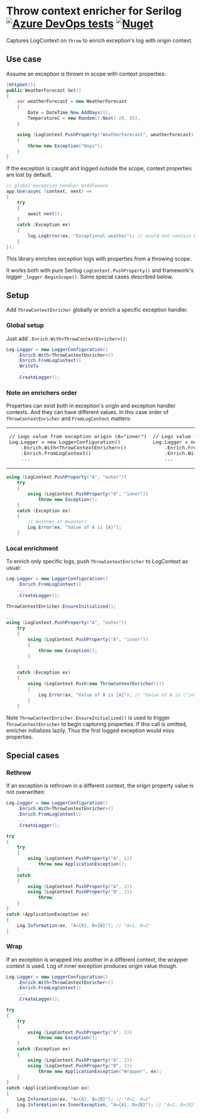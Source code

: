 # Throw context enricher for Serilog [![Azure DevOps tests](https://img.shields.io/azure-devops/tests/tolyandre/serilog-throw-context-enricher/1)](https://tolyandre.visualstudio.com/serilog-throw-context-enricher/_build?definitionId=1) [![Nuget](https://img.shields.io/nuget/v/Serilog.ThrowContext)](https://www.nuget.org/packages/Serilog.ThrowContext)
Captures LogContext on `throw` to enrich exception's log with origin context.

## Use case
Assume an exception is thrown in scope with context properties:
```c#
[HttpGet()]
public WeatherForecast Get()
{
    var weatherForecast = new WeatherForecast
    {
        Date = DateTime.Now.AddDays(1),
        TemperatureC = new Random().Next(-20, 55),
    }

    using (LogContext.PushProperty("WeatherForecast", weatherForecast))
    {
        throw new Exception("Oops");
    }
}
```
If the exception is caught and logged outside the scope, context properties are lost by default.
```c#
// global exception handler middleware
app.Use(async (context, next) =>
{
    try
    {
        await next();
    }
    catch (Exception ex)
    {
        log.LogError(ex, "Exceptional weather"); // would not contain WeatherForecast property`
    }
});
```

This library enriches exception logs with properties from a throwing scope.

It works both with pure Serilog `LogContext.PushProperty()` and framework's logger `_logger.BeginScope()`. Some special cases described below.


## Setup
Add `ThrowContextEnricher` globally or enrich a specific exception handler.

### Global setup
Just add `.Enrich.With<ThrowContextEnricher>()`:

```c#
Log.Logger = new LoggerConfiguration()
    .Enrich.With<ThrowContextEnricher>()
    .Enrich.FromLogContext()
    .WriteTo
    ...
    .CreateLogger();
```

### Note on enrichers order
Properties can exist both in exception's origin and exception handler contexts. And they can have different values. In this case order of `ThrowContextEnricher` and `FromLogContext` matters:

<table>
    <tr>
        <td>
<pre lang="c#">
// Logs value from exception origin (A="inner")
Log.Logger = new LoggerConfiguration()
    .Enrich.With&lt;ThrowContextEnricher&gt;()
    .Enrich.FromLogContext()
    ...
</pre>
        </td>
        <td>
<pre lang="c#">
// Logs value from exception handler (A="outer")
Log.Logger = new LoggerConfiguration()
    .Enrich.FromLogContext()
    .Enrich.With&lt;ThrowContextEnricher&gt;()
    ...
</pre>
    </tr>
</table>

```c#
using (LogContext.PushProperty("A", "outer"))
    try
    {
        using (LogContext.PushProperty("A", "inner"))
            throw new Exception();
    }
    catch (Exception ex)
    {
        // A=inner or A=outer?
        Log.Error(ex, "Value of A is {A}");
    }
```



### Local enrichment
To enrich only specific logs, push `ThrowContextEnricher` to LogContext as usual:

```c#
Log.Logger = new LoggerConfiguration()
    .Enrich.FromLogContext()
    ...
    .CreateLogger();

ThrowContextEnricher.EnsureInitialized();

...
using (LogContext.PushProperty("A", "outer"))
    try
    {
        using (LogContext.PushProperty("A", "inner"))
        {
            throw new Exception();
        }

    }
    catch (Exception ex)
    {
        using (LogContext.Push(new ThrowContextEnricher()))
        {
            Log.Error(ex, "Value of A is {A}"); // "Value of A is \"inner\""
        }
    }
```
Note `ThrowContextEnricher.EnsureInitialized()` is used to trigger `ThrowContextEnricher` to begin capturing properties. If this call is omitted, enricher initializes lazily. Thus the first logged exception would miss properties.

## Special cases

### Rethrow
If an exception is rethrown in a different context, the origin property value is not overwritten:
```c#
Log.Logger = new LoggerConfiguration()
    .Enrich.With<ThrowContextEnricher>()
    .Enrich.FromLogContext()
    ...
    .CreateLogger();

try
{
    try
    {
        using (LogContext.PushProperty("A", 1))
            throw new ApplicationException();
    }
    catch
    {
        using (LogContext.PushProperty("A", 2))
        using (LogContext.PushProperty("B", 2))
            throw;
    }
}
catch (ApplicationException ex)
{
    Log.Information(ex, "A={A}, B={B}"); // "A=1, B=2"
}
```

### Wrap
If an exception is wrapped into another in a different context, the wrapper context is used. Log of inner exception produces origin value though.

```c#
Log.Logger = new LoggerConfiguration()
    .Enrich.With<ThrowContextEnricher>()
    .Enrich.FromLogContext()
    ...
    .CreateLogger();

try
{
    try
    {
        using (LogContext.PushProperty("A", 1))
            throw new Exception();
    }
    catch (Exception ex)
    {
        using (LogContext.PushProperty("A", 2))
        using (LogContext.PushProperty("B", 2))
            throw new ApplicationException("Wrapper", ex);
    }
}
catch (ApplicationException ex)
{
    Log.Information(ex, "A={A}, B={B}"); // "A=2, B=2"
    Log.Information(ex.InnerException, "A={A}, B={B}"); // "A=1, B={B}"
}
```
